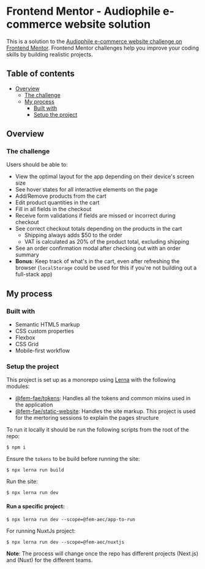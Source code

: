 # Frontend Mentor - Audiophile e-commerce website solution

This is a solution to the [Audiophile e-commerce website challenge on Frontend Mentor](https://www.frontendmentor.io/challenges/audiophile-ecommerce-website-C8cuSd_wx). Frontend Mentor challenges help you improve your coding skills by building realistic projects. 

## Table of contents

- [Overview](#overview)
  - [The challenge](#the-challenge)
  - [My process](#my-process)
    - [Built with](#built-with)
    - [Setup the project](#setup-the-project)

## Overview

### The challenge

Users should be able to:

- View the optimal layout for the app depending on their device's screen size
- See hover states for all interactive elements on the page
- Add/Remove products from the cart
- Edit product quantities in the cart
- Fill in all fields in the checkout
- Receive form validations if fields are missed or incorrect during checkout
- See correct checkout totals depending on the products in the cart
  - Shipping always adds $50 to the order
  - VAT is calculated as 20% of the product total, excluding shipping
- See an order confirmation modal after checking out with an order summary
- **Bonus**: Keep track of what's in the cart, even after refreshing the browser (`localStorage` could be used for this if you're not building out a full-stack app)


## My process

### Built with

- Semantic HTML5 markup
- CSS custom properties
- Flexbox
- CSS Grid
- Mobile-first workflow

### Setup the project

This project is set up as a monorepo using [Lerna](https://lerna.js.org/) with the following modules:

- [@fem-fae/tokens](./packages/tokens/): Handles all the tokens and common mixins used in the application
- [@fem-fae/static-website](./apps/static-website/): Handles the site markup. This project is used for the mertoring sessions to explain the pages structure

To run it locally it should be run the following scripts from the root of the repo:

```shell
$ npm i
```

Ensure the `tokens` to be build before running the site:

```shell
$ npx lerna run build
```

Run the site:

```shell
$ npx lerna run dev
```

#### Run a specific project:
```shell
$ npx lerna run dev --scope=@fem-aec/app-to-run
```

For running NuxtJs project:
```shell
$ npx lerna run dev --scope=@fem-aec/nuxtjs
```

**Note**: The process will change once the repo has different projects (Next.js) and (Nuxt) for the different teams.
